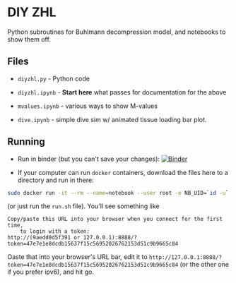 # DIY ZHL

Python subroutines for Buhlmann decompression model,
and notebooks to show them off.

## Files

 - `diyzhl.py` - Python code

 - `diyzhl.ipynb` - **Start here** what passes for documentation for the above

 - `mvalues.ipynb` - various ways to show M-values

 - `dive.ipynb` - simple dive sim w/ animated tissue loading bar plot.

## Running

 - Run in binder (but you can't save your changes): [![Binder](https://mybinder.org/badge_logo.svg)](https://mybinder.org/v2/gh/dmaziuk/diy-zhl/master)

 - If your computer can run `docker` containers, download the files here to a directory and run in there:

```sh
sudo docker run -it --rm --name=notebook --user root -e NB_UID=`id -u` -v `pwd`:/home/jovyan/work -p 8888:8888 jupyter/scipy-notebook
```

(or just run the `run.sh` file). You'll see something like

```
Copy/paste this URL into your browser when you connect for the first time,
    to login with a token:
http://(9aedd0d5f391 or 127.0.0.1):8888/?token=47e7e1e8dcdb15637f15c56952026762153d51c9b9665c84

```

Oaste that into your browser's URL bar, edit it to `http://127.0.0.1:8888/?token=47e7e1e8dcdb15637f15c56952026762153d51c9b9665c84` (or the other one if you prefer ipv6), and hit go.
